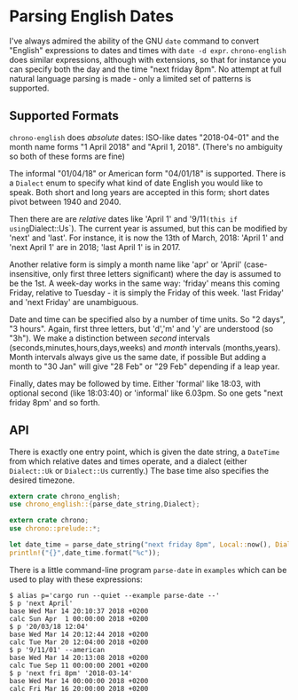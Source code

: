 # Parsing English Dates

I've always admired the ability of the GNU `date` command to
convert "English" expressions to dates and times with `date -d expr`.
`chrono-english` does similar expressions, although with extensions, so
that for instance you can specify both the day and the time "next friday 8pm".
No attempt at full natural language parsing is made - only a limited set of
patterns is supported.

## Supported Formats

`chrono-english` does _absolute_ dates:  ISO-like dates "2018-04-01" and the month name forms
"1 April 2018" and "April 1, 2018". (There's no ambiguity so both of these forms are fine)

The informal "01/04/18" or American form "04/01/18" is supported.
There is a `Dialect` enum to specify what kind of date English you would like to speak.
Both short and long years are accepted in this form; short dates pivot between 1940 and 2040.

Then there are are _relative_ dates like 'April 1' and '9/11` (this
if using `Dialect::Us`). The current year is assumed, but this can be modified by 'next'
and 'last'. For instance, it is now the 13th of March, 2018: 'April 1' and 'next April 1'
are in 2018; 'last April 1' is in 2017.

Another relative form is simply a month name
like 'apr' or 'April' (case-insensitive, only first three letters significant) where the
day is assumed to be the 1st.  A week-day works in the same way: 'friday' means this
coming Friday, relative to Tuesday - it is simply the Friday of this week.
'last Friday' and 'next Friday' are unambiguous.

Date and time can be specified also by a number of time units. So "2 days", "3 hours".
Again, first three letters, but 'd','m' and 'y' are understood (so "3h"). We make
a distinction between _second_ intervals (seconds,minutes,hours,days,weeks) and _month_
intervals (months,years).  Month intervals always give us the same date, if possible
But adding a month to "30 Jan" will give "28 Feb" or "29 Feb" depending if a leap year.

Finally, dates may be followed by time. Either 'formal' like 18:03, with optional
second (like 18:03:40) or 'informal' like 6.03pm. So one gets "next friday 8pm' and so
forth.

## API

There is exactly one entry point, which is given the date string, a `DateTime` from
which relative dates and times operate, and a dialect (either `Dialect::Uk`
or `Dialect::Us` currently.) The base time also specifies the desired timezone.

```rust
extern crate chrono_english;
use chrono_english::{parse_date_string,Dialect};

extern crate chrono;
use chrono::prelude::*;

let date_time = parse_date_string("next friday 8pm", Local::now(), Dialect::Uk)?;
println!("{}",date_time.format("%c"));
```
There is a little command-line program `parse-date` in `examples` which can be used to play
with these expressions:

```
$ alias p='cargo run --quiet --example parse-date --'
$ p 'next April'
base Wed Mar 14 20:10:37 2018 +0200
calc Sun Apr  1 00:00:00 2018 +0200
$ p '20/03/18 12:04'
base Wed Mar 14 20:12:44 2018 +0200
calc Tue Mar 20 12:04:00 2018 +0200
$ p '9/11/01' --american
base Wed Mar 14 20:13:08 2018 +0200
calc Tue Sep 11 00:00:00 2001 +0200
$ p 'next fri 8pm' '2018-03-14'
base Wed Mar 14 00:00:00 2018 +0200
calc Fri Mar 16 20:00:00 2018 +0200
```



